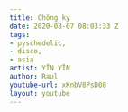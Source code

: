 ```yaml
---
title: Chông ky
date: 2020-08-07 08:03:33 Z
tags:
- pyschedelic,
- disco,
- asia
artist: YĪN YĪN
author: Raul
youtube-url: xKnbV8PsD08
layout: youtube
---
```


